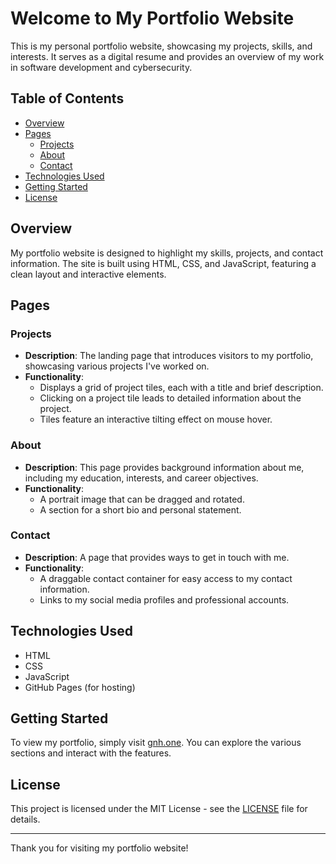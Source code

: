 # Welcome to My Portfolio Website

This is my personal portfolio website, showcasing my projects, skills, and interests. It serves as a digital resume and provides an overview of my work in software development and cybersecurity.

## Table of Contents

- [Overview](#overview)
- [Pages](#pages)
  - [Projects](#projects)
  - [About](#about)
  - [Contact](#contact)
- [Technologies Used](#technologies-used)
- [Getting Started](#getting-started)
- [License](#license)

## Overview

My portfolio website is designed to highlight my skills, projects, and contact information. The site is built using HTML, CSS, and JavaScript, featuring a clean layout and interactive elements.

## Pages

### Projects
- **Description**: The landing page that introduces visitors to my portfolio, showcasing various projects I've worked on.
- **Functionality**:
  - Displays a grid of project tiles, each with a title and brief description.
  - Clicking on a project tile leads to detailed information about the project.
  - Tiles feature an interactive tilting effect on mouse hover.

### About
- **Description**: This page provides background information about me, including my education, interests, and career objectives.
- **Functionality**:
  - A portrait image that can be dragged and rotated.
  - A section for a short bio and personal statement.

### Contact
- **Description**: A page that provides ways to get in touch with me.
- **Functionality**:
  - A draggable contact container for easy access to my contact information.
  - Links to my social media profiles and professional accounts.

## Technologies Used

- HTML
- CSS
- JavaScript
- GitHub Pages (for hosting)

## Getting Started

To view my portfolio, simply visit [gnh.one](https://gnh.one). You can explore the various sections and interact with the features.

## License

This project is licensed under the MIT License - see the [LICENSE](LICENSE) file for details.

---

Thank you for visiting my portfolio website!
